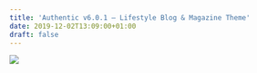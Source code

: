 ```yaml
---
title: 'Authentic v6.0.1 – Lifestyle Blog & Magazine Theme'
date: 2019-12-02T13:09:00+01:00
draft: false
---
```


[![](https://1.bp.blogspot.com/-LitAKeoyADM/XeT_kPAhG5I/AAAAAAAABpY/TC5lizr0OQ0uC5trdeSWPWAgYQVSGvPVACNcBGAsYHQ/s400/unnamed%2B%25281%2529.jpg)](https://1.bp.blogspot.com/-LitAKeoyADM/XeT_kPAhG5I/AAAAAAAABpY/TC5lizr0OQ0uC5trdeSWPWAgYQVSGvPVACNcBGAsYHQ/s1600/unnamed%2B%25281%2529.jpg)